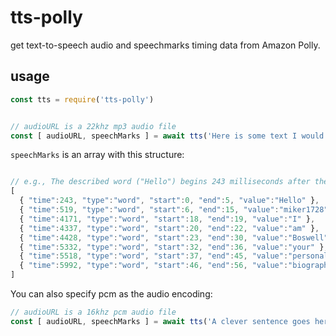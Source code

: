 # tts-polly
get text-to-speech audio and speechmarks timing data from Amazon Polly.


## usage

```javascript
const tts = require('tts-polly')


// audioURL is a 22khz mp3 audio file
const [ audioURL, speechMarks ] = await tts('Here is some text I would like Polly to say.')
```

`speechMarks` is an array with this structure:

```javascript

// e.g., The described word ("Hello") begins 243 milliseconds after the audio stream begins, and starts at byte 0 and ends at byte 6 of the input text.
[
  { "time":243, "type":"word", "start":0, "end":5, "value":"Hello" },
  { "time":519, "type":"word", "start":6, "end":15, "value":"miker1728" },
  { "time":4171, "type":"word", "start":18, "end":19, "value":"I" },
  { "time":4337, "type":"word", "start":20, "end":22, "value":"am" },
  { "time":4428, "type":"word", "start":23, "end":30, "value":"Boswell" },
  { "time":5332, "type":"word", "start":32, "end":36, "value":"your" },
  { "time":5518, "type":"word", "start":37, "end":45, "value":"personal" },
  { "time":5992, "type":"word", "start":46, "end":56, "value":"biographer" }
]
```

You can also specify pcm as the audio encoding:

```javascript
// audioURL is a 16khz pcm audio file
const [ audioURL, speechMarks ] = await tts('A clever sentence goes here.', 'pcm')
```
